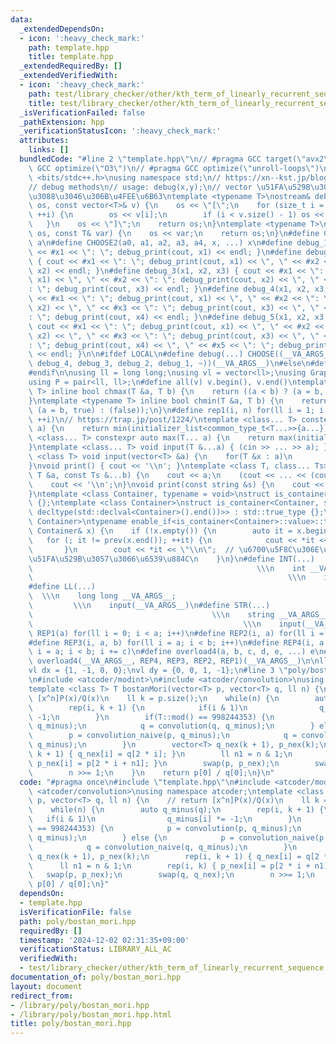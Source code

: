 ```yaml
---
data:
  _extendedDependsOn:
  - icon: ':heavy_check_mark:'
    path: template.hpp
    title: template.hpp
  _extendedRequiredBy: []
  _extendedVerifiedWith:
  - icon: ':heavy_check_mark:'
    path: test/library_checker/other/kth_term_of_linearly_recurrent_sequence.test.cpp
    title: test/library_checker/other/kth_term_of_linearly_recurrent_sequence.test.cpp
  _isVerificationFailed: false
  _pathExtension: hpp
  _verificationStatusIcon: ':heavy_check_mark:'
  attributes:
    links: []
  bundledCode: "#line 2 \"template.hpp\"\n// #pragma GCC target(\"avx2\")\n// #pragma\
    \ GCC optimize(\"O3\")\n// #pragma GCC optimize(\"unroll-loops\")\n\n#include\
    \ <bits/stdc++.h>\nusing namespace std;\n// https://xn--kst.jp/blog/2019/08/29/cpp-comp/\n\
    // debug methods\n// usage: debug(x,y);\n// vector \u51FA\u529B\u3067\u304D\u308B\
    \u3088\u3046\u306B\u4FEE\u6B63\ntemplate <typename T>\nostream& debug_print(ostream&\
    \ os, const vector<T>& v) {\n    os << \"[\";\n    for (size_t i = 0; i < v.size();\
    \ ++i) {\n        os << v[i];\n        if (i < v.size() - 1) os << \", \";\n \
    \   }\n    os << \"]\";\n    return os;\n}\ntemplate <typename T>\nostream& debug_print(ostream&\
    \ os, const T& var) {\n    os << var;\n    return os;\n}\n#define CHOOSE(a) CHOOSE2\
    \ a\n#define CHOOSE2(a0, a1, a2, a3, a4, x, ...) x\n#define debug_1(x1) { cout\
    \ << #x1 << \": \"; debug_print(cout, x1) << endl; }\n#define debug_2(x1, x2)\
    \ { cout << #x1 << \": \"; debug_print(cout, x1) << \", \" << #x2 << \": \"; debug_print(cout,\
    \ x2) << endl; }\n#define debug_3(x1, x2, x3) { cout << #x1 << \": \"; debug_print(cout,\
    \ x1) << \", \" << #x2 << \": \"; debug_print(cout, x2) << \", \" << #x3 << \"\
    : \"; debug_print(cout, x3) << endl; }\n#define debug_4(x1, x2, x3, x4) { cout\
    \ << #x1 << \": \"; debug_print(cout, x1) << \", \" << #x2 << \": \"; debug_print(cout,\
    \ x2) << \", \" << #x3 << \": \"; debug_print(cout, x3) << \", \" << #x4 << \"\
    : \"; debug_print(cout, x4) << endl; }\n#define debug_5(x1, x2, x3, x4, x5) {\
    \ cout << #x1 << \": \"; debug_print(cout, x1) << \", \" << #x2 << \": \"; debug_print(cout,\
    \ x2) << \", \" << #x3 << \": \"; debug_print(cout, x3) << \", \" << #x4 << \"\
    : \"; debug_print(cout, x4) << \", \" << #x5 << \": \"; debug_print(cout, x5)\
    \ << endl; }\n\n#ifdef LOCAL\n#define debug(...) CHOOSE((__VA_ARGS__, debug_5,\
    \ debug_4, debug_3, debug_2, debug_1, ~))(__VA_ARGS__)\n#else\n#define debug(...)\n\
    #endif\n\nusing ll = long long;\nusing vl = vector<ll>;\nusing Graph = vector<vector<ll>>;\n\
    using P = pair<ll, ll>;\n#define all(v) v.begin(), v.end()\ntemplate <typename\
    \ T> inline bool chmax(T &a, T b) {\n    return ((a < b) ? (a = b, true) : (false));\n\
    }\ntemplate <typename T> inline bool chmin(T &a, T b) {\n    return ((a > b) ?\
    \ (a = b, true) : (false));\n}\n#define rep1(i, n) for(ll i = 1; i <= ((ll)n);\
    \ ++i)\n// https://trap.jp/post/1224/\ntemplate <class... T> constexpr auto min(T...\
    \ a) {\n    return min(initializer_list<common_type_t<T...>>{a...});\n}\ntemplate\
    \ <class... T> constexpr auto max(T... a) {\n    return max(initializer_list<common_type_t<T...>>{a...});\n\
    }\ntemplate <class... T> void input(T &...a) { (cin >> ... >> a); }\ntemplate\
    \ <class T> void input(vector<T> &a) {\n    for(T &x : a)\n        cin >> x;\n\
    }\nvoid print() { cout << '\\n'; }\ntemplate <class T, class... Ts> void print(const\
    \ T &a, const Ts &...b) {\n    cout << a;\n    (cout << ... << (cout << ' ', b));\n\
    \    cout << '\\n';\n}\nvoid print(const string &s) {\n    cout << s << '\\n';\n\
    }\ntemplate <class Container, typename = void>\nstruct is_container : std::false_type\
    \ {};\ntemplate <class Container>\nstruct is_container<Container, std::void_t<decltype(std::declval<Container>().begin()),\
    \ decltype(std::declval<Container>().end())>> : std::true_type {};\ntemplate <class\
    \ Container>\ntypename enable_if<is_container<Container>::value>::type print(const\
    \ Container& x) {\n    if (!x.empty()) {\n        auto it = x.begin();\n     \
    \   for (; it != prev(x.end()); ++it) {\n            cout << *it << \" \";\n \
    \       }\n        cout << *it << \"\\n\";  // \u6700\u5F8C\u306E\u8981\u7D20\u3092\
    \u51FA\u529B\u3057\u3066\u6539\u884C\n    }\n}\n#define INT(...)             \
    \                                                  \\\n    int __VA_ARGS__;  \
    \                                                         \\\n    input(__VA_ARGS__)\n\
    #define LL(...)                                                              \
    \  \\\n    long long __VA_ARGS__;                                            \
    \         \\\n    input(__VA_ARGS__)\n#define STR(...)                       \
    \                                        \\\n    string __VA_ARGS__;         \
    \                                               \\\n    input(__VA_ARGS__)\n#define\
    \ REP1(a) for(ll i = 0; i < a; i++)\n#define REP2(i, a) for(ll i = 0; i < a; i++)\n\
    #define REP3(i, a, b) for(ll i = a; i < b; i++)\n#define REP4(i, a, b, c) for(ll\
    \ i = a; i < b; i += c)\n#define overload4(a, b, c, d, e, ...) e\n#define rep(...)\
    \ overload4(__VA_ARGS__, REP4, REP3, REP2, REP1)(__VA_ARGS__)\n\nll inf = 3e18;\n\
    vl dx = {1, -1, 0, 0};\nvl dy = {0, 0, 1, -1};\n#line 3 \"poly/bostan_mori.hpp\"\
    \n#include <atcoder/modint>\n#include <atcoder/convolution>\nusing namespace atcoder;\n\
    template <class T> T bostanMori(vector<T> p, vector<T> q, ll n) {\n    // return\
    \ [x^n]P(x)/Q(x)\n    ll k = p.size();\n    while(n) {\n        auto q_minus(q);\n\
    \        rep(i, k + 1) {\n            if(i & 1)\n                q_minus[i] *=\
    \ -1;\n        }\n        if(T::mod() == 998244353) {\n            p = convolution(p,\
    \ q_minus);\n            q = convolution(q, q_minus);\n        } else {\n    \
    \        p = convolution_naive(p, q_minus);\n            q = convolution_naive(q,\
    \ q_minus);\n        }\n        vector<T> q_nex(k + 1), p_nex(k);\n        rep(i,\
    \ k + 1) { q_nex[i] = q[2 * i]; }\n        ll n1 = n & 1;\n        rep(i, k) {\
    \ p_nex[i] = p[2 * i + n1]; }\n        swap(p, p_nex);\n        swap(q, q_nex);\n\
    \        n >>= 1;\n    }\n    return p[0] / q[0];\n}\n"
  code: "#pragma once\n#include \"template.hpp\"\n#include <atcoder/modint>\n#include\
    \ <atcoder/convolution>\nusing namespace atcoder;\ntemplate <class T> T bostanMori(vector<T>\
    \ p, vector<T> q, ll n) {\n    // return [x^n]P(x)/Q(x)\n    ll k = p.size();\n\
    \    while(n) {\n        auto q_minus(q);\n        rep(i, k + 1) {\n         \
    \   if(i & 1)\n                q_minus[i] *= -1;\n        }\n        if(T::mod()\
    \ == 998244353) {\n            p = convolution(p, q_minus);\n            q = convolution(q,\
    \ q_minus);\n        } else {\n            p = convolution_naive(p, q_minus);\n\
    \            q = convolution_naive(q, q_minus);\n        }\n        vector<T>\
    \ q_nex(k + 1), p_nex(k);\n        rep(i, k + 1) { q_nex[i] = q[2 * i]; }\n  \
    \      ll n1 = n & 1;\n        rep(i, k) { p_nex[i] = p[2 * i + n1]; }\n     \
    \   swap(p, p_nex);\n        swap(q, q_nex);\n        n >>= 1;\n    }\n    return\
    \ p[0] / q[0];\n}"
  dependsOn:
  - template.hpp
  isVerificationFile: false
  path: poly/bostan_mori.hpp
  requiredBy: []
  timestamp: '2024-12-02 02:31:35+09:00'
  verificationStatus: LIBRARY_ALL_AC
  verifiedWith:
  - test/library_checker/other/kth_term_of_linearly_recurrent_sequence.test.cpp
documentation_of: poly/bostan_mori.hpp
layout: document
redirect_from:
- /library/poly/bostan_mori.hpp
- /library/poly/bostan_mori.hpp.html
title: poly/bostan_mori.hpp
---
```

